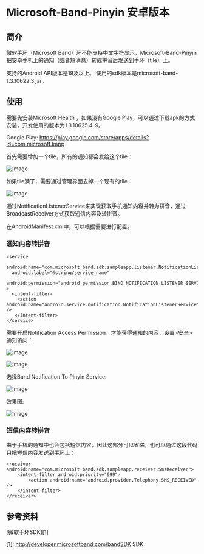 # Microsoft-Band-Pinyin 安卓版本

## 简介

微软手环（Microsoft Band）环不能支持中文字符显示，Microsoft-Band-Pinyin把安卓手机上的通知（或者短消息）转成拼音后发送到手环（tile）上。

支持的Android API版本是19及以上。
使用的sdk版本是microsoft-band-1.3.10622.3.jar。

## 使用

需要先安装Microsoft Health
，如果没有Google Play，可以通过下载apk的方式安装，开发使用的版本为1.3.10625.4-9。

Google Play: <https://play.google.com/store/apps/details?id=com.microsoft.kapp>

首先需要增加一个tile，所有的通知都会发给这个tile：

![image](http://77wdbg.com1.z0.glb.clouddn.com/githubScreenshot_2015-08-23-15-52-04.png?imageView/2/w/250/q/85)


如果tile满了，需要通过管理界面去掉一个现有的tile：

![image](http://77wdbg.com1.z0.glb.clouddn.com/githubScreenshot_2015-08-23-15-51-31.png?imageView/2/w/250/q/85)

通过NotificationListenerService来实现获取手机通知内容并转为拼音，通过BroadcastReceiver方式获取短信内容及转拼音。

在AndroidManifest.xml中，可以根据需要进行配置。

### 通知内容转拼音

    <service
      android:name="com.microsoft.band.sdk.sampleapp.listener.NotificationListener"
      android:label="@string/service_name"
      android:permission="android.permission.BIND_NOTIFICATION_LISTENER_SERVICE" >
      <intent-filter>
        <action android:name="android.service.notification.NotificationListenerService" />
       </intent-filter>
    </service>


需要开启Notification Access Permission，才能获得通知的内容，设置>安全>通知访问：


![image](http://77wdbg.com1.z0.glb.clouddn.com/githubBE5C34EA93188F7C0D08FF7739861D35.jpg?imageView/2/w/250/q/85)


![image](http://77wdbg.com1.z0.glb.clouddn.com/github2F4F5B4216189A053A52EBB0EFF5D94C.jpg?imageView/2/w/250/q/85)

选择Band Notification To Pinyin Service:

![image](http://77wdbg.com1.z0.glb.clouddn.com/githubE218C200D2A0CE3EACF429D09AF19C46.jpg?imageView/2/w/250/q/85)

效果图:

![image](http://77wdsu.com1.z0.glb.clouddn.com/_1021374680_20150908_090646_1441674406000_wifi_0.jpg?imageView/2/w/250/q/100)

### 短信内容转拼音

由于手机的通知中也会包括短信内容，因此这部分可以省略，也可以通过这段代码只把短信内容发送到手环上：

    <receiver android:name="com.microsoft.band.sdk.sampleapp.receiver.SmsReceiver">
        <intent-filter android:priority="999">
            <action android:name="android.provider.Telephony.SMS_RECEIVED" />
        </intent-filter>
    </receiver>
    

## 参考资料

[微软手环SDK][1]

[1]: http://developer.microsoftband.com/bandSDK SDK
